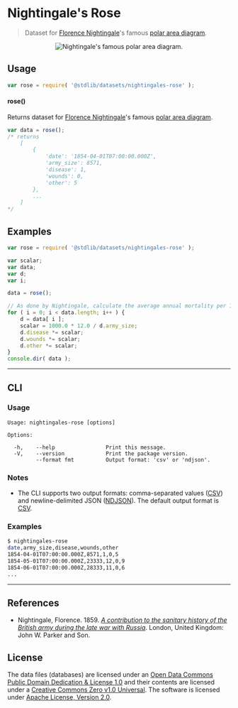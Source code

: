 <!--

@license Apache-2.0

Copyright (c) 2018 The Stdlib Authors.

Licensed under the Apache License, Version 2.0 (the "License");
you may not use this file except in compliance with the License.
You may obtain a copy of the License at

   http://www.apache.org/licenses/LICENSE-2.0

Unless required by applicable law or agreed to in writing, software
distributed under the License is distributed on an "AS IS" BASIS,
WITHOUT WARRANTIES OR CONDITIONS OF ANY KIND, either express or implied.
See the License for the specific language governing permissions and
limitations under the License.

-->

# Nightingale's Rose

> Dataset for [Florence Nightingale][nightingale]'s famous [polar area diagram][polar-area-diagram].

<section class="intro">

<!-- <image class="image" align="center" alt="Nightingale's famous polar area diagram."> -->

<div class="image" align="center">
    <img src="https://cdn.jsdelivr.net/gh/stdlib-js/stdlib@aeef456ddeeb9af2a4d17f11cb0e002fa5e535d6/lib/node_modules/%40stdlib/datasets/nightingales-rose/docs/img/charts.png" alt="Nightingale's famous polar area diagram.">
    <br>
</div>

<!-- </image> -->

</section>

<!-- /.intro -->

<section class="usage">

## Usage

```javascript
var rose = require( '@stdlib/datasets/nightingales-rose' );
```

#### rose()

Returns dataset for [Florence Nightingale][nightingale]'s famous [polar area diagram][polar-area-diagram].

```javascript
var data = rose();
/* returns
    [
        {
            'date': '1854-04-01T07:00:00.000Z',
            'army_size': 8571,
            'disease': 1,
            'wounds': 0,
            'other': 5
        },
        ...
    ]
*/
```

</section>

<!-- /.usage -->

<section class="examples">

## Examples

<!-- eslint no-undef: "error" -->

```javascript
var rose = require( '@stdlib/datasets/nightingales-rose' );

var scalar;
var data;
var d;
var i;

data = rose();

// As done by Nightingale, calculate the average annual mortality per 1000 for each cause. See http://understandinguncertainty.org/node/214.
for ( i = 0; i < data.length; i++ ) {
    d = data[ i ];
    scalar = 1000.0 * 12.0 / d.army_size;
    d.disease *= scalar;
    d.wounds *= scalar;
    d.other *= scalar;
}
console.dir( data );
```

</section>

<!-- /.examples -->

* * *

<section class="cli">

## CLI

<section class="usage">

### Usage

```text
Usage: nightingales-rose [options]

Options:

  -h,    --help                Print this message.
  -V,    --version             Print the package version.
         --format fmt          Output format: 'csv' or 'ndjson'.
```

</section>

<!-- /.usage -->

<section class="notes">

### Notes

-   The CLI supports two output formats: comma-separated values ([CSV][csv]) and newline-delimited JSON ([NDJSON][ndjson]). The default output format is [CSV][csv].

</section>

<!-- /.notes -->

<section class="examples">

### Examples

```bash
$ nightingales-rose
date,army_size,disease,wounds,other
1854-04-01T07:00:00.000Z,8571,1,0,5
1854-05-01T07:00:00.000Z,23333,12,0,9
1854-06-01T07:00:00.000Z,28333,11,0,6
...
```

</section>

<!-- /.examples -->

</section>

<!-- /.cli -->

* * *

<section class="references">

## References

-   Nightingale, Florence. 1859. [_A contribution to the sanitary history of the British army during the late war with Russia_][@nightingale:1859a]. London, United Kingdom: John W. Parker and Son. 

</section>

<!-- /.references -->

<!-- <license> -->

## License

The data files (databases) are licensed under an [Open Data Commons Public Domain Dedication & License 1.0][pddl-1.0] and their contents are licensed under a [Creative Commons Zero v1.0 Universal][cc0]. The software is licensed under [Apache License, Version 2.0][apache-license].

<!-- </license> -->

<section class="links">

[nightingale]: https://en.wikipedia.org/wiki/Florence_Nightingale

[polar-area-diagram]: https://en.wikipedia.org/wiki/Polar_area_diagram

[@nightingale:1859a]: https://curiosity.lib.harvard.edu/contagion/catalog/36-990101646750203941

[csv]: https://tools.ietf.org/html/rfc4180

[ndjson]: http://specs.frictionlessdata.io/ndjson/

[pddl-1.0]: http://opendatacommons.org/licenses/pddl/1.0/

[cc0]: https://creativecommons.org/publicdomain/zero/1.0

[apache-license]: https://www.apache.org/licenses/LICENSE-2.0

</section>

<!-- /.links -->
